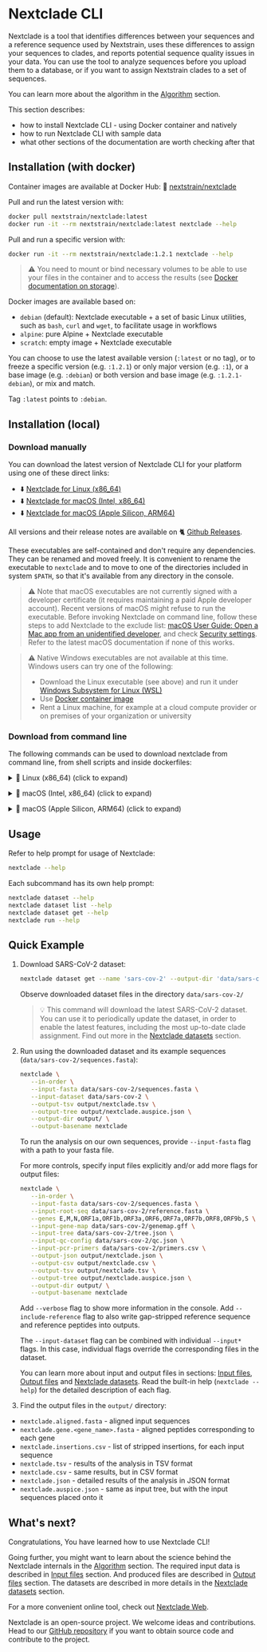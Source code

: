 # Nextclade CLI

Nextclade is a tool that identifies differences between your sequences and a reference sequence used by Nextstrain, uses these differences to assign your sequences to clades, and reports potential sequence quality issues in your data. You can use the tool to analyze sequences before you upload them to a database, or if you want to assign Nextstrain clades to a set of sequences.

You can learn more about the algorithm in the [Algorithm](algorithm) section.

This section describes:

- how to install Nextclade CLI - using Docker container and natively
- how to run Nextclade CLI with sample data
- what other sections of the documentation are worth checking after that


## Installation (with docker)

Container images are available at Docker Hub: 🐋 [nextstrain/nextclade](https://hub.docker.com/r/nextstrain/nextclade)

Pull and run the latest version with:

```bash
docker pull nextstrain/nextclade:latest
docker run -it --rm nextstrain/nextclade:latest nextclade --help
```

Pull and run a specific version with:

```bash
docker run -it --rm nextstrain/nextclade:1.2.1 nextclade --help
```

> ⚠️ You need to mount or bind necessary volumes to be able to use your files in the container and to access the results (see [Docker documentation on storage](https://docs.docker.com/storage/)).

Docker images are available based on:

- `debian` (default): Nextclade executable + a set of basic Linux utilities, such as `bash`, `curl` and `wget`, to facilitate usage in workflows
- `alpine`: pure Alpine + Nextclade executable
- `scratch`: empty image + Nextclade executable

You can choose to use the latest available version (`:latest` or no tag), or to freeze a specific version (e.g. `:1.2.1`) or only major version (e.g. `:1`), or a base image (e.g. `:debian`) or both version and base image (e.g. `:1.2.1-debian`), or mix and match.

Tag `:latest` points to `:debian`.

## Installation (local)

### Download manually

You can download the latest version of Nextclade CLI for your platform using one of these direct links:

- ⬇️ [Nextclade for Linux (x86_64)](https://github.com/nextstrain/nextclade/releases/latest/download/nextclade-Linux-x86_64)
- ⬇️ [Nextclade for macOS (Intel, x86_64)](https://github.com/nextstrain/nextclade/releases/latest/download/nextclade-MacOS-x86_64)
- ⬇️ [Nextclade for macOS (Apple Silicon, ARM64)](https://github.com/nextstrain/nextclade/releases/latest/download/nextclade-MacOS-arm64)

All versions and their release notes are available on 🐈 [Github Releases](https://github.com/nextstrain/nextclade/releases).

These executables are self-contained and don't require any dependencies. They can be renamed and moved freely. It is convenient to rename the executable to `nextclade` and to move to one of the directories included in system `$PATH`, so that it's available from any directory in the console.

> ⚠️ Note that macOS executables are not currently signed with a developer certificate (it requires maintaining a paid Apple developer account). Recent versions of macOS might refuse to run the executable. Before invoking Nextclade on command line, follow these steps to add Nextclade to the exclude list:
> <a target="_blank" rel="noopener noreferrer" href="https://support.apple.com/guide/mac-help/open-a-mac-app-from-an-unidentified-developer-mh40616/mac">
macOS User Guide: Open a Mac app from an unidentified developer</a>, and check <a target="_blank" rel="noopener noreferrer" href="https://support.apple.com/en-us/HT202491">
Security settings</a>. Refer to the latest macOS documentation if none of this works.

> ⚠️ Native Windows executables are not available at this time. Windows users can try one of the following:
>
> - Download the Linux executable (see above) and run it under [Windows Subsystem for Linux (WSL)](https://docs.microsoft.com/en-us/windows/wsl/install-win10)
> - Use [Docker container image](#installation-with-docker)
> - Rent a Linux machine, for example at a cloud compute provider or on premises of your organization or university
>

### Download from command line

The following commands can be used to download nextclade from command line, from shell scripts and inside dockerfiles:

<p>
<details>
<summary>
🐧 Linux (x86_64) (click to expand)
</summary>

Download latest version:

```bash
curl -fsSL "https://github.com/nextstrain/nextclade/releases/latest/download/nextclade-Linux-x86_64" -o "nextclade" && chmod +x nextclade
```

Download specific version:

```bash
NEXTCLADE_VERSION=1.0.0 curl -fsSL "https://github.com/nextstrain/nextclade/releases/download/nextclade-${NEXTCLADE_VERSION}/nextclade-Linux-x86_64" -o "nextclade" && chmod +x nextclade
```

</details>
</p>

<p>
<details>
<summary>
🍏 macOS (Intel, x86_64) (click to expand)
</summary>

Download latest version:

```bash
curl -fsSL "https://github.com/nextstrain/nextclade/releases/latest/download/nextclade-MacOS-x86_64" -o "nextclade" && chmod +x nextclade
```

Download specific version:

```bash
NEXTCLADE_VERSION=1.0.0 curl -fsSL "https://github.com/nextstrain/nextclade/releases/download/nextclade-${NEXTCLADE_VERSION}/nextclade-MacOS-x86_64" -o "nextclade" && chmod +x nextclade
```

</details>
</p>

<p>
<details>
<summary>
🍎 macOS (Apple Silicon, ARM64) (click to expand)
</summary>

Download latest version:

```bash
curl -fsSL "https://github.com/nextstrain/nextclade/releases/latest/download/nextclade-MacOS-arm64" -o "nextclade" && chmod +x nextclade
```

Download specific version:

```bash
NEXTCLADE_VERSION=1.0.0 curl -fsSL "https://github.com/nextstrain/nextclade/releases/download/nextclade-${NEXTCLADE_VERSION}/nextclade-MacOS-arm64" -o "nextclade" && chmod +x nextclade
```

</details>
</p>

## Usage

Refer to help prompt for usage of Nextclade:

```bash
nextclade --help
```

Each subcommand has its own help prompt:

```bash
nextclade dataset --help
nextclade dataset list --help
nextclade dataset get --help
nextclade run --help
```

## Quick Example

1. Download SARS-CoV-2 dataset:

    ```bash
    nextclade dataset get --name 'sars-cov-2' --output-dir 'data/sars-cov-2'
    ```

   Observe downloaded dataset files in the directory `data/sars-cov-2/`

   > 💡️ This command will download the latest SARS-CoV-2 dataset. You can use it to periodically update the dataset, in order to enable the latest features, including the most up-to-date clade assignment. Find out more in the [Nextclade datasets](datasets) section.

2. Run using the downloaded dataset and its example sequences (`data/sars-cov-2/sequences.fasta`):

   ```bash
   nextclade \
      --in-order \
      --input-fasta data/sars-cov-2/sequences.fasta \
      --input-dataset data/sars-cov-2 \
      --output-tsv output/nextclade.tsv \
      --output-tree output/nextclade.auspice.json \
      --output-dir output/ \
      --output-basename nextclade
   ```

   To run the analysis on our own sequences, provide `--input-fasta` flag with a path to your fasta file.

   For more controls, specify input files explicitly and/or add more flags for output files:

   ```bash
   nextclade \
      --in-order \
      --input-fasta data/sars-cov-2/sequences.fasta \
      --input-root-seq data/sars-cov-2/reference.fasta \
      --genes E,M,N,ORF1a,ORF1b,ORF3a,ORF6,ORF7a,ORF7b,ORF8,ORF9b,S \
      --input-gene-map data/sars-cov-2/genemap.gff \
      --input-tree data/sars-cov-2/tree.json \
      --input-qc-config data/sars-cov-2/qc.json \
      --input-pcr-primers data/sars-cov-2/primers.csv \
      --output-json output/nextclade.json \
      --output-csv output/nextclade.csv \
      --output-tsv output/nextclade.tsv \
      --output-tree output/nextclade.auspice.json \
      --output-dir output/ \
      --output-basename nextclade
   ```

   Add `--verbose` flag to show more information in the console. Add `--include-reference` flag to also write gap-stripped reference sequence and reference peptides into outputs.

   The `--input-dataset` flag can be combined with individual `--input*` flags. In this case, individual flags override the corresponding files in the dataset.

   You can learn more about input and output files in sections: [Input files](input-files), [Output files](output-files) and [Nextclade datasets](datasets). Read the built-in help (`nextclade --help`) for the detailed description of each flag.


3. Find the output files in the `output/` directory:

  - `nextclade.aligned.fasta` - aligned input sequences
  - `nextclade.gene.<gene_name>.fasta` - aligned peptides corresponding to each gene
  - `nextclade.insertions.csv` - list of stripped insertions, for each input sequence
  - `nextclade.tsv` - results of the analysis in TSV format
  - `nextclade.csv` - same results, but in CSV format
  - `nextclade.json` - detailed results of the analysis in JSON format
  - `nextclade.auspice.json` - same as input tree, but with the input sequences placed onto it

## What's next?

Congratulations, You have learned how to use Nextclade CLI!

Going further, you might want to learn about the science behind the Nextclade internals in the [Algorithm](algorithm) section. The required input data is described in [Input files](input-files) section. And produced files are described in [Output files](output-files) section. The datasets are described in more details in the [Nextclade datasets](datasets) section.

For a more convenient online tool, check out [Nextclade Web](nextclade-web).

Nextclade is an open-source project. We welcome ideas and contributions. Head to our [GitHub repository](https://github.com/nextstrain/nextclade) if you want to obtain source code and contribute to the project.
